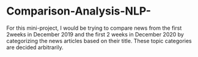 # Comparison-Analysis-NLP-
For this mini-project, I would be trying to compare news from the first 2weeks in December 2019 and the first 2 weeks in December 2020 by categorizing the news articles based on their title. These topic categories are decided arbitrarily.
